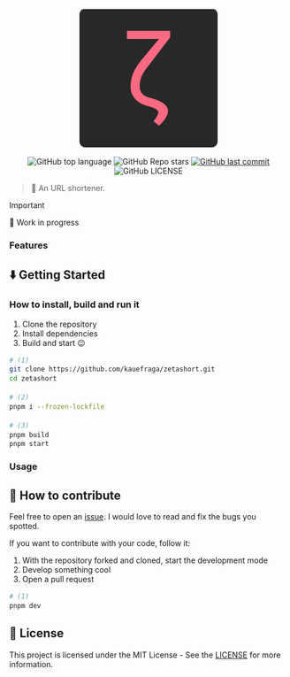 <div align='center'>
  <img
    src='docs/zetashort.png'
    alt='Zeta Short logo'
    width='250'
    height='250'
  />

  <br />

  <p>
    <img
      alt="GitHub top language"
      src="https://img.shields.io/github/languages/top/kauefraga/zetashort"
    />
    <img
      alt="GitHub Repo stars"
      src="https://img.shields.io/github/stars/kauefraga/zetashort"
    />
    <a href="https://github.com/kauefraga/zetashort/commits/main">
      <img
        alt="GitHub last commit"
        src="https://img.shields.io/github/last-commit/kauefraga/zetashort"
      />
    </a>
    <img
      alt="GitHub LICENSE"
      src="https://img.shields.io/github/license/kauefraga/zetashort"
    />
  </p>
</div>

> 🔗 An URL shortener.

> [!IMPORTANT]
> 🚧 Work in progress

### Features

## ⬇️ Getting Started

### How to install, build and run it

1. Clone the repository
2. Install dependencies
3. Build and start 😉

```bash
# (1)
git clone https://github.com/kauefraga/zetashort.git
cd zetashort

# (2)
pnpm i --frozen-lockfile

# (3)
pnpm build
pnpm start
```

### Usage

## 💪 How to contribute

Feel free to open an [issue](https://github.com/kauefraga/zetashort/issues). I would love to read and fix the bugs you spotted.

If you want to contribute with your code, follow it:

1. With the repository forked and cloned, start the development mode
2. Develop something cool
3. Open a pull request

```bash
# (1)
pnpm dev
```

## 📝 License

This project is licensed under the MIT License - See the [LICENSE](https://github.com/kauefraga/zetashort/blob/main/LICENSE) for more information.
